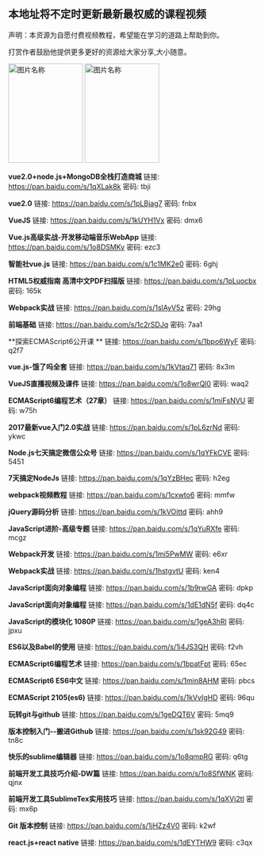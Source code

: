 ## **本地址将不定时更新最新最权威的课程视频** ##

声明：本资源为自愿付费视频教程，希望能在学习的道路上帮助到你。

打赏作者鼓励他提供更多更好的资源给大家分享,大小随意。

 <img src="http://7xv1uv.com1.z0.glb.clouddn.com/QQ%E5%9B%BE%E7%89%8720171015214653.jpg" width = "150" height = "200" alt="图片名称"/>
 
 <img src="http://7xv1uv.com1.z0.glb.clouddn.com/QQ%E5%9B%BE%E7%89%8720171015214658.jpg" width = "150" height = "200" alt="图片名称"/>

**vue2.0+node.js+MongoDB全栈打造商城**
链接: https://pan.baidu.com/s/1qXLak8k 密码: tbji

**vue2.0**
链接: https://pan.baidu.com/s/1pLBjag7 密码: fnbx

**VueJS**
链接: https://pan.baidu.com/s/1kUYH1Vx 密码: dmx6

**Vue.js高级实战-开发移动端音乐WebApp**
链接: https://pan.baidu.com/s/1o8DSMKy 密码: ezc3

**智能社vue.js**
链接: https://pan.baidu.com/s/1c1MK2e0 密码: 6ghj

**HTML5权威指南 高清中文PDF扫描版**
链接: https://pan.baidu.com/s/1pLuocbx 密码: 165k

**Webpack实战**
链接: https://pan.baidu.com/s/1slAyV5z 密码: 29hg

**前端基础**
链接: https://pan.baidu.com/s/1c2rSDJq 密码: 7aa1


**探索ECMAScript6公开课 ** 
链接: https://pan.baidu.com/s/1bpo6WyF 密码: q2f7

**vue.js-饿了吗全套**
链接: https://pan.baidu.com/s/1kVtaq71 密码: 8x3m

**VueJS直播视频及课件**
链接: https://pan.baidu.com/s/1o8wrQl0 密码: waq2

**ECMAScript6编程艺术（27章）**
链接: https://pan.baidu.com/s/1miFsNVU 密码: w75h

**2017最新vue入门2.0实战**
链接: https://pan.baidu.com/s/1pL6zrNd 密码: ykwc

**Node.js七天搞定微信公众号**
链接: https://pan.baidu.com/s/1qYFkCVE 密码: 5451

**7天搞定NodeJs**
链接: https://pan.baidu.com/s/1qYzBHec 密码: h2eg

**webpack视频教程**
链接: https://pan.baidu.com/s/1cxwto6 密码: mmfw

**jQuery源码分析**
链接: https://pan.baidu.com/s/1kVOittd 密码: ahh9

**JavaScript进阶-高级专题**
链接: https://pan.baidu.com/s/1qYuRXfe 密码: mcgz

**Webpack开发**
链接: https://pan.baidu.com/s/1mi5PwMW 密码: e6xr

**Webpack实战**
链接: https://pan.baidu.com/s/1hstgvtU 密码: ken4

**JavaScript面向对象编程**
链接: https://pan.baidu.com/s/1b9rwGA 密码: dpkp

**JavaScript面向对象编程**
链接: https://pan.baidu.com/s/1dE1dN5f 密码: dq4c

**JavaScript的模块化 1080P**
链接: https://pan.baidu.com/s/1geA3hRl 密码: jpxu

**ES6以及Babel的使用**
链接: https://pan.baidu.com/s/1i4JS3QH 密码: f2vh

**ECMAScript6编程艺术**
链接: https://pan.baidu.com/s/1bpatFpt 密码: 65ec

**ECMAScript6 ES6中文**
链接: https://pan.baidu.com/s/1min8AHM 密码: pbcs

**ECMAScript 2105(es6)**
链接: https://pan.baidu.com/s/1kVvIgHD 密码: 96qu

**玩转git与github**
链接: https://pan.baidu.com/s/1geDQT6V 密码: 5mq9

**版本控制入门--搬进Github**
链接: https://pan.baidu.com/s/1sk92G49 密码: tn8c

**快乐的sublime编辑器**
链接: https://pan.baidu.com/s/1o8qmpRG 密码: q6tg

**前端开发工具技巧介绍-DW篇**
链接: https://pan.baidu.com/s/1o8SfWNK 密码: qjnx

**前端开发工具SublimeTex实用技巧**
链接: https://pan.baidu.com/s/1qXVj2tI 密码: mx6p

**Git 版本控制**
链接: https://pan.baidu.com/s/1jHZz4V0 密码: k2wf

**react.js+react native**
链接: https://pan.baidu.com/s/1dEYTHW9 密码: c3qx
